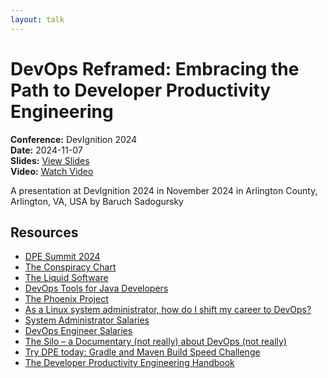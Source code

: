 ```yaml
---
layout: talk
---
```


# DevOps Reframed: Embracing the Path to Developer Productivity Engineering

**Conference:** DevIgnition 2024  
**Date:** 2024-11-07  
**Slides:** [View Slides](https://drive.google.com/file/d/19rW5VAem8Bocf8Dmn1dFewloQmmfRu_u/view)  
**Video:** [Watch Video](https://www.youtube.com/watch?v=uTEL8Ff1Zvk)  

A presentation at DevIgnition 2024  in
                    November 2024 in
                    Arlington County, Arlington, VA, USA by 
                    Baruch Sadogursky

## Resources

- [DPE Summit 2024](https://dpe.org/summit2024/)
- [The Conspiracy Chart](https://twitter.com/abbieasr/status/1462953203067240450)
- [The Liquid Software](https://amzn.to/3Nvx4ir)
- [DevOps Tools for Java Developers](https://amzn.to/3Ny2xAB)
- [The Phoenix Project](https://itrevolution.com/product/the-phoenix-project/)
- [As a Linux system administrator, how do I shift my career to DevOps?](https://www.quora.com/As-a-Linux-system-administrator-how-do-I-shift-my-career-to-DevOps/answer/Disha-Rathod-10?no_redirect=1)
- [System Administrator Salaries](https://www.ziprecruiter.com/Salaries/System-Administrator-Salary)
- [DevOps Engineer Salaries](https://www.ziprecruiter.com/Salaries/Devops-Engineer-Salary)
- [The Silo – a Documentary (not really) about DevOps (not really)](https://tv.apple.com/us/show/silo/umc.cmc.3yksgc857px0k0rqe5zd4jice)
- [Try DPE today: Gradle and Maven Build Speed Challenge](https://gradle.com/gradle-and-maven-build-speed-challenge/)
- [The Developer Productivity Engineering Handbook](https://gradle.com/developer-productivity-engineering/handbook/)

<!-- Source: https://speaking.jbaru.ch/42LbW0/devops-reframed-embracing-the-path-to-developer-productivity-engineering -->
